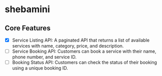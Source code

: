# shebamini

## Core Features

- [x] Service Listing API: A paginated API that returns a list of available services with name, category, price, and description.
- [ ] Service Booking API: Customers can book a service with their name, phone number, and service ID.
- [ ] Booking Status API: Customers can check the status of their booking using a unique booking ID.
